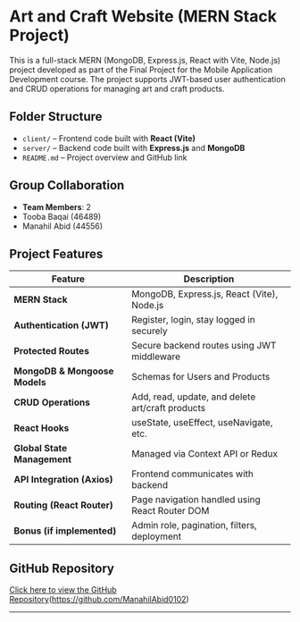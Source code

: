 # Art and Craft Website (MERN Stack Project)

This is a full-stack MERN (MongoDB, Express.js, React with Vite, Node.js) project developed as part of the Final Project for the Mobile Application Development course. The project supports JWT-based user authentication and CRUD operations for managing art and craft products.

## Folder Structure

- `client/` – Frontend code built with **React (Vite)**
- `server/` – Backend code built with **Express.js** and **MongoDB**
- `README.md` – Project overview and GitHub link

## Group Collaboration

- **Team Members**: 2
- Tooba Baqai (46489)
- Manahil Abid (44556)

##  Project Features

| Feature                         | Description |
|-------------------------------|-------------|
| **MERN Stack**                 | MongoDB, Express.js, React (Vite), Node.js |
| **Authentication (JWT)**      | Register, login, stay logged in securely |
| **Protected Routes**          | Secure backend routes using JWT middleware |
| **MongoDB & Mongoose Models** | Schemas for Users and Products |
| **CRUD Operations**           | Add, read, update, and delete art/craft products |
| **React Hooks**               | useState, useEffect, useNavigate, etc. |
| **Global State Management**   | Managed via Context API or Redux |
| **API Integration (Axios)**   | Frontend communicates with backend |
| **Routing (React Router)**    | Page navigation handled using React Router DOM |
| **Bonus (if implemented)**    | Admin role, pagination, filters, deployment |

##  GitHub Repository

[ Click here to view the GitHub Repository](https://github.com/Tooba-Baqai/Project-ACP)(https://github.com/ManahilAbid0102)

---
